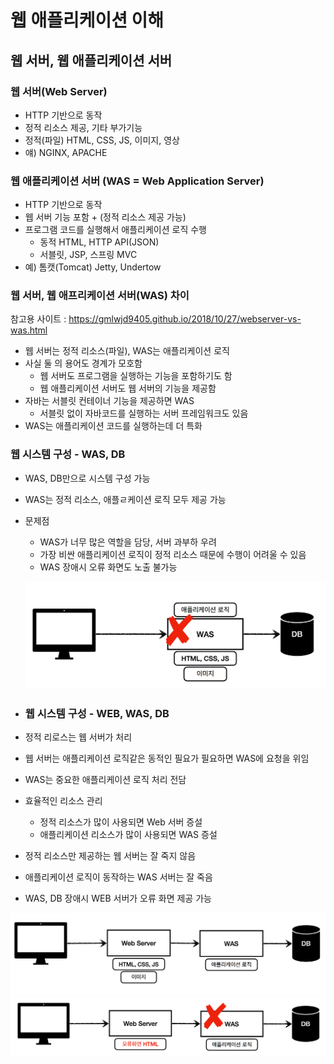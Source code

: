 # 웹 애플리케이션 이해

## 웹 서버, 웹 애플리케이션 서버


### 웹 서버(Web Server)
- HTTP 기반으로 동작
- 정적 리소스 제공, 기타 부가기능
- 정적(파일) HTML, CSS, JS, 이미지, 영상
- 얘) NGINX, APACHE

### 웹 애플리케이션 서버 (WAS = Web Application Server)
- HTTP 기반으로 동작
- 웹 서버 기능 포함 + (정적 리소스 제공 가능)
- 프로그램 코드를 실행해서 애플리케이션 로직 수행
  - 동적 HTML, HTTP API(JSON)
  - 서블릿, JSP, 스프링 MVC
- 예) 톰캣(Tomcat) Jetty, Undertow


### 웹 서버, 웹 애프리케이션 서버(WAS) 차이
참고용 사이트 : https://gmlwjd9405.github.io/2018/10/27/webserver-vs-was.html
- 웹 서버는 정적 리소스(파일), WAS는 애플리케이션 로직
- 사실 둘 의 용어도 경계가 모호함
  - 웹 서버도 프로그램을 실행하는 기능을 포함하기도 함
  - 웹 애플리케이션 서버도 웹 서버의 기능을 제공함
- 자바는 서블릿 컨테이너 기능을 제공하면 WAS
  - 서블릿 없이 자바코드를 실행하는 서버 프레임워크도 있음
- WAS는 애플리케이션 코드를 실행하는데 더 특화


### 웹 시스템 구성 - WAS, DB
- WAS, DB만으로 시스템 구성 가능
- WAS는 정적 리소스, 애플ㄹ케이션 로직 모두 제공 가능 
- 문제점
  - WAS가 너무 많은 역할을 담당, 서버 과부하 우려
  - 가장 비싼 애플리케이션 로직이 정적 리소스 때문에 수행이 어려울 수 있음
  - WAS 장애시 오류 화면도 노출 불가능
  

  ![img.png](was1.png)

- ### 웹 시스템 구성 - WEB, WAS, DB
- 정적 리로스는 웹 서버가 처리
- 웹 서버는 애플리케이션 로직같은 동적인 필요가 필요하면 WAS에 요청을 위임
- WAS는 중요한 애플리케이션 로직 처리 전담
- 효율적인 리소스 관리
  - 정적 리소스가 많이 사용되면 Web 서버 증설
  - 애플리케이션 리소스가 많이 사용되면 WAS 증설
- 정적 리소스만 제공하는 웹 서버는 잘 죽지 않음
- 애플리케이션 로직이 동작하는 WAS 서버는 잘 죽음
- WAS, DB 장애시 WEB 서버가 오류 화면 제공 가능

![img.png](was2.png)
![img.png](was3.png)
